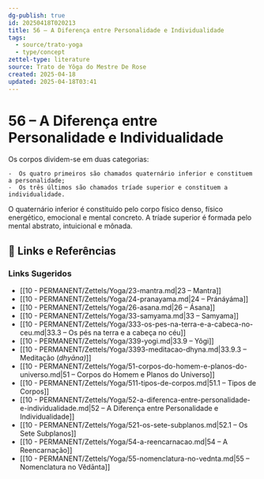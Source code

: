 ```yaml
---
dg-publish: true
id: 20250418T020213
title: 56 – A Diferença entre Personalidade e Individualidade
tags:
  - source/trato-yoga
  - type/concept
zettel-type: literature
source: Trato de Yôga do Mestre De Rose
created: 2025-04-18
updated: 2025-04-18T03:41
---
```


# 56 – A Diferença entre Personalidade e Individualidade

Os corpos dividem-se em duas categorias:

    -  Os quatro primeiros são chamados quaternário inferior e constituem a personalidade;
    -  Os três últimos são chamados tríade superior e constituem a individualidade.

O quaternário inferior é constituído pelo corpo físico denso, físico energético, emocional e mental concreto. A tríade superior é formada pelo mental abstrato, intuicional e mônada.

## 🔗 Links e Referências











### Links Sugeridos

- [[10 - PERMANENT/Zettels/Yoga/23-mantra.md\|23 – Mantra]]
- [[10 - PERMANENT/Zettels/Yoga/24-pranayama.md\|24 – Pránáyáma]]
- [[10 - PERMANENT/Zettels/Yoga/26-asana.md\|26 – Ásana]]
- [[10 - PERMANENT/Zettels/Yoga/33-samyama.md\|33 – Samyama]]
- [[10 - PERMANENT/Zettels/Yoga/333-os-pes-na-terra-e-a-cabeca-no-ceu.md\|33.3 – Os pés na terra e a cabeça no céu]]
- [[10 - PERMANENT/Zettels/Yoga/339-yogi.md\|33.9 – Yôgi]]
- [[10 - PERMANENT/Zettels/Yoga/3393-meditacao-dhyna.md\|33.9.3 – Meditação (*dhyāna)*]]
- [[10 - PERMANENT/Zettels/Yoga/51-corpos-do-homem-e-planos-do-universo.md\|51 – Corpos do Homem e Planos do Universo]]
- [[10 - PERMANENT/Zettels/Yoga/511-tipos-de-corpos.md\|51.1 – Tipos de Corpos]]
- [[10 - PERMANENT/Zettels/Yoga/52-a-diferenca-entre-personalidade-e-individualidade.md\|52 – A Diferença entre Personalidade e Individualidade]]
- [[10 - PERMANENT/Zettels/Yoga/521-os-sete-subplanos.md\|52.1 – Os Sete Subplanos]]
- [[10 - PERMANENT/Zettels/Yoga/54-a-reencarnacao.md\|54 – A Reencarnação]]
- [[10 - PERMANENT/Zettels/Yoga/55-nomenclatura-no-vednta.md\|55 – Nomenclatura no Vêdānta]]